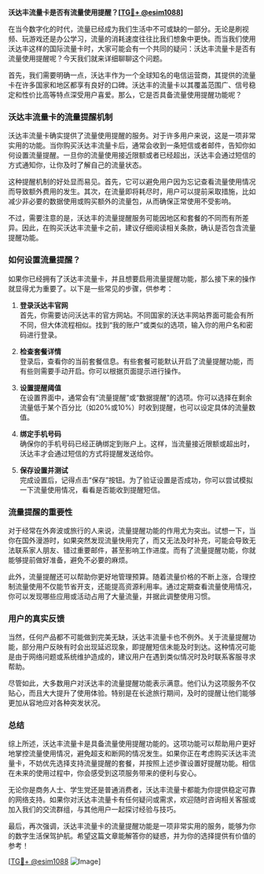 **沃达丰流量卡是否有流量使用提醒？[[TG💪+ @esim1088](https://t.me/s/esim1088)]**

在当今数字化的时代，流量已经成为我们生活中不可或缺的一部分。无论是刷视频、玩游戏还是办公学习，流量的消耗速度往往比我们想象中更快。而当我们使用沃达丰这样的国际流量卡时，大家可能会有一个共同的疑问：沃达丰流量卡是否有流量使用提醒呢？今天我们就来详细聊聊这个问题。

首先，我们需要明确一点，沃达丰作为一个全球知名的电信运营商，其提供的流量卡在许多国家和地区都享有良好的口碑。沃达丰的流量卡以其覆盖范围广、信号稳定和性价比高等特点深受用户喜爱。那么，它是否具备流量使用提醒功能呢？

### 沃达丰流量卡的流量提醒机制

沃达丰流量卡确实提供了流量使用提醒的服务。对于许多用户来说，这是一项非常实用的功能。当你购买沃达丰流量卡后，通常会收到一条短信或者邮件，告知你如何设置流量提醒。一旦你的流量使用接近限额或者已经超出，沃达丰会通过短信的方式通知你，让你及时了解自己的流量状态。

这种提醒机制的好处显而易见。首先，它可以避免用户因为忘记查看流量使用情况而导致额外费用的发生。其次，在流量即将耗尽时，用户可以提前采取措施，比如减少非必要的数据使用或购买额外的流量包，从而确保正常使用不受影响。

不过，需要注意的是，沃达丰的流量提醒服务可能因地区和套餐的不同而有所差异。因此，在购买沃达丰流量卡之前，建议仔细阅读相关条款，确认是否包含流量提醒功能。

### 如何设置流量提醒？

如果你已经拥有了沃达丰流量卡，并且想要启用流量提醒功能，那么接下来的操作就显得尤为重要了。以下是一些常见的步骤，供参考：

1. **登录沃达丰官网**  
   首先，你需要访问沃达丰的官方网站。不同国家的沃达丰网站界面可能会有所不同，但大体流程相似。找到“我的账户”或类似的选项，输入你的用户名和密码进行登录。

2. **检查套餐详情**  
   登录后，查看你的当前套餐信息。有些套餐可能默认开启了流量提醒功能，而有些则需要手动开启。你可以根据页面提示进行操作。

3. **设置提醒阈值**  
   在设置界面中，通常会有“流量提醒”或“数据提醒”的选项。你可以选择在剩余流量低于某个百分比（如20%或10%）时收到提醒，也可以设定具体的流量数值。

4. **绑定手机号码**  
   确保你的手机号码已经正确绑定到账户上。这样，当流量接近限额或超出时，沃达丰才会通过短信的方式将提醒发送给你。

5. **保存设置并测试**  
   完成设置后，记得点击“保存”按钮。为了验证设置是否成功，你可以尝试模拟一下流量使用情况，看看是否能收到提醒短信。

### 流量提醒的重要性

对于经常在外奔波或旅行的人来说，流量提醒功能的作用尤为突出。试想一下，当你在国外漫游时，如果突然发现流量快用完了，而又无法及时补充，可能会导致无法联系家人朋友、错过重要邮件，甚至影响工作进度。而有了流量提醒功能，你就能够提前做好准备，避免不必要的麻烦。

此外，流量提醒还可以帮助你更好地管理预算。随着流量价格的不断上涨，合理控制流量使用不仅能节省开支，还能提高资源利用率。通过定期查看流量使用情况，你可以发现哪些应用或活动占用了大量流量，并据此调整使用习惯。

### 用户的真实反馈

当然，任何产品都不可能做到完美无缺，沃达丰流量卡也不例外。关于流量提醒功能，部分用户反映有时会出现延迟现象，即提醒短信未能及时到达。这种情况可能是由于网络问题或系统维护造成的，建议用户在遇到类似情况时及时联系客服寻求帮助。

尽管如此，大多数用户对沃达丰的流量提醒功能表示满意。他们认为这项服务不仅贴心，而且大大提升了使用体验。特别是在长途旅行期间，及时的提醒让他们能够更加从容地应对各种突发状况。

### 总结

综上所述，沃达丰流量卡是具备流量使用提醒功能的。这项功能可以帮助用户更好地掌控流量使用情况，避免超支和断网的情况发生。如果你正在考虑购买沃达丰流量卡，不妨优先选择支持流量提醒的套餐，并按照上述步骤设置好提醒功能。相信在未来的使用过程中，你会感受到这项服务带来的便利与安心。

无论你是商务人士、学生党还是普通消费者，沃达丰流量卡都能为你提供稳定可靠的网络支持。如果你对沃达丰流量卡有任何疑问或需求，欢迎随时咨询相关客服或加入我们的交流群组，与其他用户一起探讨经验与技巧。

最后，再次强调，沃达丰流量卡的流量提醒功能是一项非常实用的服务，能够为你的数字生活保驾护航。希望这篇文章能解答你的疑惑，并为你的选择提供有价值的参考！

[[TG💪+ @esim1088](https://t.me/s/esim1088) ![Image](https://i.postimg.cc/4NQfJmqS/Snipaste-2025-05-13-00-14-12.png)]